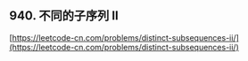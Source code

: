 **940. 不同的子序列 II**  
---

[https://leetcode-cn.com/problems/distinct-subsequences-ii/](https://leetcode-cn.com/problems/distinct-subsequences-ii/)  
